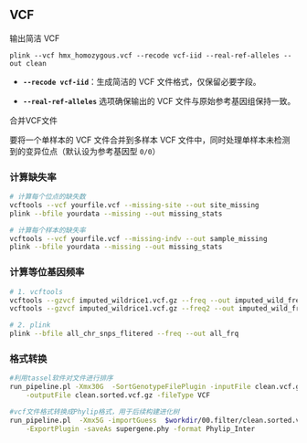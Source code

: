 ## VCF

输出简洁 VCF

```
plink --vcf hmx_homozygous.vcf --recode vcf-iid --real-ref-alleles --out clean
```

- **`--recode vcf-iid`**：生成简洁的 VCF 文件格式，仅保留必要字段。

-  **`--real-ref-alleles`** 选项确保输出的 VCF 文件与原始参考基因组保持一致。

合并VCF文件

要将一个单样本的 VCF 文件合并到多样本 VCF 文件中，同时处理单样本未检测到的变异位点（默认设为参考基因型 `0/0`）

### 计算缺失率

```bash
# 计算每个位点的缺失数
vcftools --vcf yourfile.vcf --missing-site --out site_missing
plink --bfile yourdata --missing --out missing_stats

# 计算每个样本的缺失率
vcftools --vcf yourfile.vcf --missing-indv --out sample_missing
plink --bfile yourdata --missing --out missing_stats
```

### 计算等位基因频率

```bash
# 1. vcftools
vcftools --gzvcf imputed_wildrice1.vcf.gz --freq --out imputed_wild_freq
vcftools --gzvcf imputed_wildrice1.vcf.gz --freq2 --out imputed_wild_freq

# 2. plink
plink --bfile all_chr_snps_flitered --freq --out all_frq
```



### 格式转换

```bash
#利用tassel软件对文件进行排序
run_pipeline.pl -Xmx30G  -SortGenotypeFilePlugin -inputFile clean.vcf.gz \
    -outputFile clean.sorted.vcf.gz -fileType VCF

#vcf文件格式转换成Phylip格式，用于后续构建进化树
run_pipeline.pl  -Xmx5G -importGuess  $workdir/00.filter/clean.sorted.vcf.gz  \
    -ExportPlugin -saveAs supergene.phy -format Phylip_Inter
```

